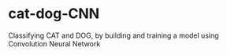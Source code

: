 # cat-dog-CNN

Classifying CAT and DOG, by building and training a model using Convolution Neural Network 
